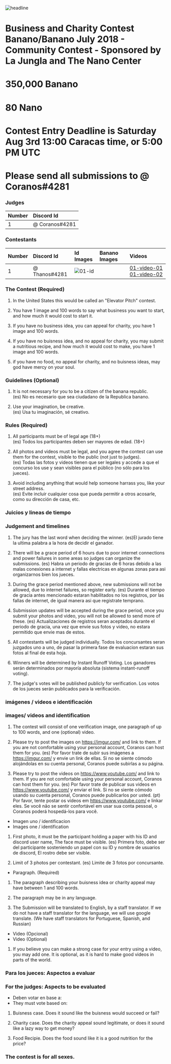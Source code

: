 
![headline](??)
# Business and Charity Contest Banano/Banano July 2018 - Community Contest - Sponsored by La Jungla and The Nano Center

# 350,000 Banano
# 80 Nano
# Contest Entry Deadline is Saturday Aug 3rd 13:00 Caracas time, or 5:00 PM UTC

# Please send all submissions to @ Coranos#4281

### Judges
| Number | Discord Id                         |
|:------ |:---------------------------------- |
| 1      | @ Coranos#4281                      |

### Contestants
| Number | Discord Id                   | Id Images | Banano Images | Videos                                      |
|:------ | :--------------------------- |:--------- |:------------- |:------------------------------------------- |
| 1      | @ Thanos#4281                |![01-id]   |               | [01-video-01] [01-video-02]                 |

[01-id]: https://coranos.github.io/bananos/thanos/thananos.png "thumbnail"
[01-video-01]: https://coranos.github.io/bananos/thanos/thananos.png "video-1"
[01-video-02]: https://coranos.github.io/bananos/thanos/thananos.png "video-2"

### The Contest (Required)
1. In the United States this would be called an "Elevator Pitch" contest.

2. You have 1 image and 100 words to say what business you want to start, and how much it would cost to start it.

3. If you have no business idea, you can appeal for charity, you have 1 image and 100 words.

4. If you have no buisness idea, and no appeal for charity, you may submit a nutritious recipe, and how much it would cost to make, you have 1 image and 100 words.

5. if you have no food, no appeal for charity, and no buisness ideas, may god have mercy on your soul.

### Guidelines (Optional)

1. It is not necessary for you to be a citizen of the banana republic.  
(es) No es necesario que sea ciudadano de la Republica banano.  


2. Use your imagination, be creative.  
(es) Usa tu imaginación, sé creativo.  

### Rules (Required)
		
1. All participants must be of legal age (18+)  
(es) Todos los participantes deben ser mayores de edad. (18+)  

2. All photos and videos must be legal, and you agree the contest can use them for the contest, visible to the public (not just to judges).  
(es) Todas las fotos y videos tienen que ser legales y accede a que el concurso los use y sean visibles para el público (no sólo para los jueces).  

3. Avoid including anything that would help someone harrass you, like your street address.  
(es) Evite incluir cualquier cosa que pueda permitir a otros acosarle, como su dirección de casa, etc.  

		
### Juicios y lineas de tiempo

### Judgement and timelines

1. The jury has the last word when deciding the winner.
(es)El jurado tiene la ultima palabra a la hora de decidir el ganador. 

2. There will be a grace period of 6 hours due to poor internet connections and power failures in some areas so judges can organize the submissions.
(es) Habra un periodo de gracias de 6 horas debido a las malas conexiones a internet y fallas electricas en algunas zonas para asi organizarnos bien los jueces.

3. During the grace period mentioned above, new submissions will not be allowed, due to internet failures, so register early.
(es) Durante el tiempo de gracia antes mencionado estaran habilitados no los registros, por las fallas de internet, de igual manera asi que registrate temprano. 
	
4. Submission updates will be accepted during the grace period, once you submit your photos and video, you will not be allowed to send more of these.
(es) Actualizaciones de registros seran aceptados durante el periodo de gracia, una vez que envie sus fotos y video, no estara permitido que envie mas de estos. 

5. All contestants will be judged individually.
Todos los concursantes seran juzgados uno a uno, de pasar la primera fase de evaluacion estaran sus fotos al final de esta hoja.

6. Winners will be determined by Instant Runoff Voting.
Los ganadores serán determinados por mayoría absoluta (sistema instant-runoff voting).

7. The judge's votes will be published publicly for verification.
Los votos de los jueces serán publicados para la verificación.

### imágenes / videos e identificación

### images/ videos and identification

1. The contest will consist of one verification image, one paragraph of up to 100 words, and one (optional) video.

2. Please try to post the images on https://imgur.com/ and link to them. If you are not comfortable using your personal account, Coranos can host them for you.
(es) Por favor trate de subir sus imágenes a https://imgur.com/ y envie un link de ellas. Si no se siente cómodo alojándolas en su cuenta personal, Coranos puede subirlas a su página.

3. Please try to post the videos on https://www.youtube.com/ and link to them. If you are not comfortable using your personal account, Coranos can host them for you.
(es) Por favor trate de publicar sus videos en https://www.youtube.com/ y enviar el link. Si no se siente cómodo usando su cuenta personal, Coranos puede publicarlos por usted.
(pt) Por favor, tente postar os vídeos em https://www.youtube.com/ e linkar eles. Se você não se sentir confortável em usar sua conta pessoal, o Coranos poderá hospedá-los para você.

* Imagen uno / identificacion
* Images one / identification

1. First photo, it must be the participant holding a paper with his ID and discord user name, The face must be visible.
(es) Primera foto, debe ser del participante sosteniendo un papel con su ID y nombre de usuarios de discord, El rostro debe ser visible. 

2. Limit of 3 photos per contestant.
(es) Limite de 3 fotos por concursante.

* Paragraph. (Required)

1. The paragraph describing your buisness idea or charity appeal may have between 1 and 100 words.

2. The paragraph may be in any language.

3. The Submission will be translated to English, by a staff translator. If we do not have a staff translator for the language, we will use google translate. (We have staff translators for Portuguese, Spanish, and Russian)

* Video (Opcional)
* Video (Optional)

1. If you believe you can make a strong case for your entry using a video, you may add one. It is optional, as it is hard to make good videos in parts of the world.

### Para los jueces: Aspectos a evaluar

### For the judges: Aspects to be evaluated

* Deben votar en base a:
* They must vote based on:

1. Buisness case. Does it sound like the buisness would succeed or fail?

2. Charity case. Does the charity appeal sound legitimate, or does it sound like a lazy way to get money?

3. Food Recipie. Does the food sound like it is a good nutrition for the price?

### The contest is for all sexes.


